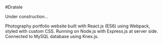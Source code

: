 #Dratele

Under construction...

Photography portfolio website built with React.js (ES6) using Webpack, styled with custom CSS. Running on Node.js with Express.js at server side. Connected to MySQL database using Knex.js.

